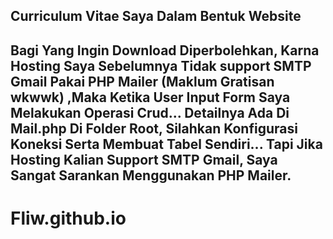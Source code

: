 Curriculum Vitae Saya Dalam Bentuk Website
--------------------------------------------
Bagi Yang Ingin Download Diperbolehkan, Karna Hosting Saya Sebelumnya Tidak support SMTP Gmail Pakai PHP Mailer (Maklum Gratisan wkwwk) ,Maka Ketika User Input Form Saya Melakukan Operasi Crud...
Detailnya Ada Di Mail.php Di Folder Root, Silahkan Konfigurasi Koneksi Serta Membuat Tabel Sendiri... Tapi Jika Hosting Kalian Support SMTP Gmail, Saya Sangat Sarankan Menggunakan PHP Mailer.
--------------------------------------------------------------
# Fliw.github.io

